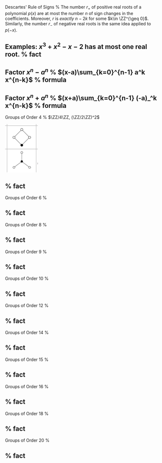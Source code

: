 Descartes' Rule of Signs
%
The number $r_+$ of positive real roots of a polynomial $p(x)$ are at most the number $n$ of sign changes in the coefficients.
Moreover, $r$ is *exactly* $n-2k$ for some $k\in \ZZ^{\geq 0}$.
Similarly, the number $r_-$ of negative real roots is the same idea applied to $p(-x)$.

Examples: $x^3 + x^2 - x - 2$ has at most one real root.
%
fact
---

Factor $x^n - a^n$
%
$(x-a)\sum_{k=0}^{n-1} a^k x^{n-k}$
%
formula
---

Factor $x^n + a^n$
%
$(x+a)\sum_{k=0}^{n-1} (-a)_^k x^{n-k}$
%
formula
---

Groups of Order 4
%
$\ZZ/4\ZZ, (\ZZ/2\ZZ)^2$

![](figures/image_2020-06-01-21-11-05.png)

%
fact
---

Groups of Order 6
%

%
fact
---


Groups of Order 8
%

%
fact
---


Groups of Order 9
%

%
fact
---


Groups of Order 10
%

%
fact
---


Groups of Order 12
%

%
fact
---


Groups of Order 14
%

%
fact
---


Groups of Order 15
%

%
fact
---


Groups of Order 16
%

%
fact
---


Groups of Order 18
%

%
fact
---


Groups of Order 20
%

%
fact
---


